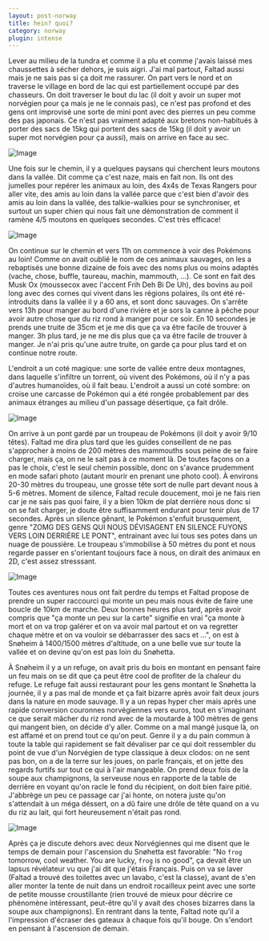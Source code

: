 ```yaml
---
layout: post-norway
title: hein? quoi?
category: norway
plugin: intense
---
```


Lever au milieu de la tundra et comme il a plu et comme j'avais laissé
mes chaussettes à sécher dehors, je suis aigri. J'ai mal partout,
Faltad aussi mais je ne sais pas si ça doit me rassurer. On part vers
le nord et on traverse le village en bord de lac qui est partiellement
occupé par des chasseurs. On doit traverser le bout du lac (il doit y
avoir un super mot norvégien pour ça mais je ne le connais pas), ce
n'est pas profond et des gens ont improvisé une sorte de mini pont
avec des pierres un peu comme des pas japonais. Ce n'est pas vraiment
adapté aux bretons non-habitués à porter des sacs de 15kg qui portent
des sacs de 15kg (il doit y avoir un super mot norvégien pour ça
aussi), mais on arrive en face au sec.

![Image](/assets/img/norway/jour2-vallee.jpg)

Une fois sur le chemin, il y a quelques paysans qui cherchent leurs
moutons dans la vallée. Dit comme ça c'est naze, mais en fait non.
Ils ont des jumelles pour repérer les animaux au loin, des 4x4s de
Texas Rangers pour aller vite, des amis au loin dans la vallée parce
que c'est bien d'avoir des amis au loin dans la vallée, des
talkie-walkies pour se synchroniser, et surtout un super chien qui
nous fait une démonstration de comment il ramène 4/5 moutons en
quelques secondes. C'est très efficace!

![Image](/assets/img/norway/jour2-torrent.jpg)

On continue sur le chemin et vers 11h on commence à voir des Pokémons
au loin! Comme on avait oublié le nom de ces animaux sauvages, on les
a rebaptisés une bonne dizaine de fois avec des noms plus ou moins
adaptés (vache, chose, buffle, taureau, machin, mammouth, ...). Ce
sont en fait des Musk Ox (moussecox avec l'accent Frih Deh Bi De Uh), des
bovins au poil long avec des cornes qui vivent dans les régions
polaires, ils ont été ré-introduits dans la vallée il y a 60 ans, et
sont donc sauvages. On s'arrête vers 13h pour manger au bord d'une
rivière et je sors la canne à pêche pour avoir autre chose que du riz
rond à manger pour ce soir. En 10 secondes je prends une truite de
35cm et je me dis que ça va être facile de trouver à manger. 3h plus
tard, je ne me dis plus que ça va être facile de trouver à manger. Je
n'ai pris qu'une autre truite, on garde ça pour plus tard et on
continue notre route.

L'endroit a un coté magique: une sorte de vallée entre deux montagnes,
dans laquelle s'infiltre un torrent, où vivent des Pokémons, où il n'y
a pas d'autres humanoïdes, où il fait beau. L'endroit a aussi un coté
sombre: on croise une carcasse de Pokémon qui a été rongée
probablement par des animaux étranges au milieu d'un passage
désertique, ça fait drôle.

![Image](/assets/img/norway/jour2-carcasse.jpg)

On arrive à un pont gardé par un troupeau de Pokémons (il doit y avoir
9/10 têtes). Faltad me dira plus tard que les guides conseillent de ne
pas s'approcher à moins de 200 mètres des mammouths sous peine de se
faire charger, mais ça, on ne le sait pas à ce moment là. De toutes
façons on a pas le choix, c'est le seul chemin possible, donc on
s'avance prudemment en mode safari photo (autant mourir en prenant une
photo cool). À environs 20-30 mètres du troupeau, une grosse tête sort
de nulle part devant nous à 5-6 mètres. Moment de silence, Faltad
recule doucement, moi je ne fais rien car je ne sais pas quoi faire,
il y a bien 10km de plat derrière nous donc si on se fait charger, je
doute être suffisamment endurant pour tenir plus de 17 secondes. Après
un silence gênant, le Pokémon s'enfuit brusquement, genre "ZOMG DES
GENS QUI NOUS DÉVISAGENT EN SILENCE FUYONS VERS LOIN DERRIÈRE LE
PONT", entrainant avec lui tous ses potes dans un nuage de
poussière. Le troupeau s'immobilise à 50 mètres du pont et nous
regarde passer en s'orientant toujours face à nous, on dirait des
animaux en 2D, c'est assez stresssant.

![Image](/assets/img/norway/jour2-pokemon.jpg)

Toutes ces aventures nous ont fait perdre du temps et Faltad propose
de prendre un super raccourci qui monte un peu mais nous évite de
faire une boucle de 10km de marche. Deux bonnes heures plus tard,
après avoir compris que "ça monte un peu sur la carte" signifie en
vrai "ça monte à mort et on va trop galérer et on va avoir mal partout
et on va regretter chaque mètre et on va vouloir se débarrasser des
sacs et ...", on est à Snøheim à 1400/1500 mètres d'altitude, on a une
belle vue sur toute la vallée et on devine qu'on est pas loin du
Snøhetta.

À Snøheim il y a un refuge, on avait pris du bois en montant en
pensant faire un feu mais on se dit que ça peut être cool de profiter
de la chaleur du refuge. Le refuge fait aussi restaurant pour les gens
montant le Snøhetta la journée, il y a pas mal de monde et ça fait
bizarre après avoir fait deux jours dans la nature en mode sauvage. Il
y a un repas hyper cher mais après une rapide conversion couronnes
norvégiennes vers euros, tout en s'imaginant ce que serait mâcher du
riz rond avec de la moutarde à 100 mètres de gens qui mangent bien, on
décide d'y aller.  Comme on a mal mangé jusque là, on est affamé et on
prend tout ce qu'on peut. Genre il y a du pain commun à toute la table
qui rapidement se fait dévaliser par ce qui doit ressembler du point
de vue d'un Norvégien de type classique à deux clodos: on ne sent pas
bon, on a de la terre sur les joues, on parle français, et on jette
des regards furtifs sur tout ce qui à l'air mangeable. On prend deux
fois de la soupe aux champignons, la serveuse nous en rapporte de la
table de derrière en voyant qu'on racle le fond du récipient, on doit
bien faire pitié. J'abbrège un peu ce passage car j'ai honte, on
notera juste qu'on s'attendait à un méga déssert, on a dû faire une
drôle de tête quand on a vu du riz au lait, qui fort heureusement
n'était pas rond.

![Image](/assets/img/norway/jour2-montagne.jpg)

Après ça je discute dehors avec deux Norvégiennes qui me disent que le
temps de demain pour l'ascension du Snøhetta est favorable: "No `frog`
tomorrow, cool weather. You are lucky, `frog` is no good", ça devait
être un lapsus révélateur vu que j'ai dit que j'étais Français.  Puis
on va se laver (Faltad a trouvé des toilettes avec un lavabo, c'est la
classe), avant de s'en aller monter la tente de nuit dans un endroit
rocailleux peint avec une sorte de petite mousse croustillante (rien
trouvé de mieux pour décrire ce phénomène intéressant, peut-être qu'il
y avait des choses bizarres dans la soupe aux champignons). En
rentrant dans la tente, Faltad note qu'il a l'impression d'écraser des
gateaux à chaque fois qu'il bouge. On s'endort en pensant à
l'ascension de demain.
